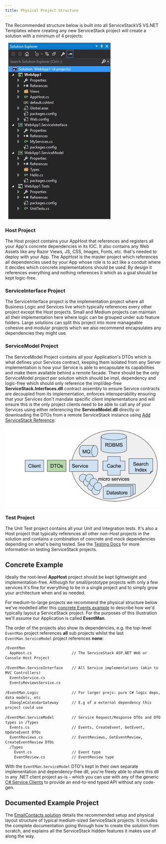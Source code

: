 ```yaml
---
title: Physical Project Structure
---
```


The Recommended structure below is built into all ServiceStackVS VS.NET Templates where creating any new ServiceStack project will create a solution with a minimum of 4 projects:

<img class="ml-4 float-right" src="/img/pages/solution-layout.png" />

### Host Project

The Host project contains your AppHost that references and registers all your App's concrete dependencies in its IOC. It also contains any Web Assets like any Razor Views, JS, CSS, Images, Fonts, etc. that's needed to deploy with your App. The AppHost is the master project which references all dependencies used by your App whose role is to act like a conduit where it decides which concrete implementations should be used. By design it references everything and nothing references it which as a goal should be kept logic-free.

### ServiceInterface Project

The ServiceInterface project is the implementation project where all Business Logic and Services live which typically references every other project except the Host projects. Small and Medium projects can maintain all their implementation here where logic can be grouped under sub feature folders. Large solutions can split this project into more manageable cohesive and modular projects which we also recommend encapsulates any dependencies they might use.

### ServiceModel Project

The ServiceModel Project contains all your Application's DTOs which is what defines your Services contract, keeping them isolated from any Server implementation is how your Service is able to encapsulate its capabilities and make them available behind a remote facade. There should be the only ServiceModel project per solution which should be impl, dependency and logic-free which should only reference the impl/dep-free **ServiceStack.Interfaces.dll** contract assembly to ensure Service contracts are decoupled from its implementation, enforces interoperability ensuring that your Services don't mandate specific client implementations and will ensure this is the only project clients need to be able to call any of your Services using either referencing the **ServiceModel.dll** directly or downloading the DTOs from a remote ServiceStack instance using [Add ServiceStack Reference](/add-servicestack-reference):

![](/img/pages/dtos-role.png)

### Test Project

The Unit Test project contains all your Unit and Integration tests. It's also a Host project that typically references all other non-Host projects in the solution and contains a combination of concrete and mock dependencies depending on what's being tested. See the [Testing Docs](/testing) for more information on testing ServiceStack projects.

## Concrete Example

Ideally the root-level **AppHost** project should be kept lightweight and implementation-free. Although for small/prototype projects with only a few services it's fine for everything to be in a single project and to simply grow your architecture when and as needed. 

For medium-to-large projects we recommend the physical structure below we've modelled after this [concrete Events example](http://stackoverflow.com/a/15235822/85785) to describe how we'd typically layout a ServiceStack project. For the purposes of this illustration we'll assume our Application is called **EventMan**. 

The order of the projects also show its dependencies, e.g. the top-level `EventMan` project references **all** sub projects whilst the last `EventMan.ServiceModel` project references **none**:

```
/EventMan
  AppHost.cs                  // The ServiceStack ASP.NET Web or Console Host Project

/EventMan.ServiceInterface    // All Service implementations (akin to MVC Controllers)
  EventsService.cs
  EventsReviewsService.cs

/EventMan.Logic               // For larger projs: pure C# logic deps, data models, etc
  IGoogleCalendarGateway      // E.g of a external dependency this project could use

/EventMan.ServiceModel        // Service Request/Response DTOs and DTO types in /Types
  Events.cs                   // Events, CreateEvent, GetEvent, UpdateEvent DTOs 
  EventReviews.cs             // EventReviews, GetEventReview, CreateEventReview DTOs
  /Types
    Event.cs                  // Event type
    EventReview.cs            // EventReview type
```

With the `EventMan.ServiceModel` DTO's kept in their own separate implementation and dependency-free dll, you're freely able to share this dll in any .NET client project as-is - which you can use with any of the generic [C# Service Clients](/csharp-client) to provide an end-to-end typed API without any code-gen.

## Documented Example Project

The [EmailContacts solution](https://github.com/ServiceStack/EmailContacts/) details the recommended setup and physical layout structure of typical medium-sized ServiceStack projects. It includes the complete documentation going through how to create the solution from scratch, and explains all the ServiceStack hidden features it makes use of along the way.
